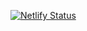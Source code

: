 [![Netlify Status](https://api.netlify.com/api/v1/badges/32dbfe7b-6a1c-4514-8c0a-9831777861a0/deploy-status)](https://app.netlify.com/sites/dogrusoy/deploys)
